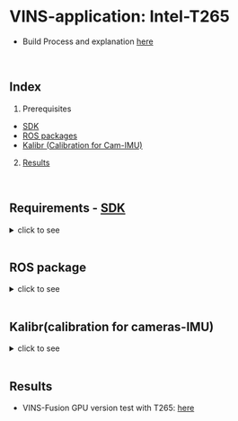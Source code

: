 # VINS-application: Intel-T265
+ Build Process and explanation [here](https://github.com/engcang/VINS-application)
<br>

## Index
1. Prerequisites
+ [SDK](#requirements---sdk)
+ [ROS packages](#ros-package)
+ [Kalibr (Calibration for Cam-IMU)](#kalibrcalibration-for-cameras-imu)
2. [Results](#results)

<br>

## Requirements - [SDK](https://github.com/IntelRealSense/librealsense)
<details><summary>click to see</summary>

### ● Necessary for basic use / ROS version - referred [here](https://github.com/zinuok/Xavier_NX) and [here](https://github.com/IntelRealSense/librealsense/blob/master/doc/installation.md)
#### ● Jetson boards: add *-DFORCE_RSUSB_BACKEND=ON -DBUILD_WITH_CUDA=true*
~~~shell
  $ sudo apt-get install git libssl-dev libusb-1.0-0-dev pkg-config libgtk-3-dev
  $ sudo apt-get install libglfw3-dev libgl1-mesa-dev libglu1-mesa-dev
  $ git clone https://github.com/IntelRealSense/librealsense.git
  $ cd librealsense && mkdir build && cd build
  $ cmake .. -DCMAKE_BUILD_TYPE=Release
  $ sudo make uninstall && make clean
  $ time make -j8 && sudo make install
~~~

### ● Trouble shooting
  + **DS5 group_devices is empty** -> add CMake option
  ~~~
    $ cmake .. -DCMAKE_BUILD_TYPE=Release -DFORCE_RSUSB_BACKEND=ON
  ~~~
  + **Failed to set power state error** or **UDEV-Rules are missing**
  ~~~
    $ sudo cp [librealsense path]/config/99-realsense-libusb.rules /etc/udev/rules.d/99-realsense-libusb.rules && sudo udevadm control --reload-rules && udevadm trigger
    $ reboot
  ~~~

</details>

<br>

## ROS package
<details><summary>click to see</summary>
  
+ Intel Realsense2 ROS [here](https://github.com/intel-ros/realsense)
~~~shell
$ cd ~/catkin_ws/src && wget https://github.com/intel-ros/realsense/archive/<$version>.zip
$ unzip realsense-<$version>.zip
$ cd ..
$ catkin build realsense2_camera -DCATKIN_ENABLE_TESTING=False -DCMAKE_BUILD_TYPE=Release -j8
$ source ./devel/setup.bash
~~~
+ Trouble shooting **"Could not find a package configuration file provided by "ddynamic_reconfigure"**
  + `$ sudo apt install ros-<distro>-ddynamic-reconfigure`

</details>

<br>

## Kalibr(calibration for cameras-IMU)

<details><summary>click to see</summary>

### Remember to use `omni-radtan` model in Kalibr and `MEI` model in VINS-Fusion <br> use `linear_interpolation` for `unite_imu_method` in realsense camera `launch` file
  
+ Used [Kalibr](https://github.com/ethz-asl/kalibr) as [here](https://support.stereolabs.com/hc/en-us/articles/360012749113-How-can-I-use-Kalibr-with-the-ZED-Mini-camera-in-ROS-) for ZED-mini camera
+ a lot referred [here](https://www.jianshu.com/p/194d6c9ef9a4), [here2](https://www.intelrealsense.com/how-to-getting-imu-data-from-d435i-and-t265/), and [here3](https://www.bosch-sensortec.com/products/motion-sensors/imus/bmi055/) for imu models, configuration, and VIO result
+ First, calibrate cameras
~~~shell
$ kalibr_calibrate_cameras --bag Kalibr_data.bag --topics /camera/fisheye1/image_raw /camera/fisheye2/image_raw --models omni-radtan omni-radtan --target april_grid.yaml
~~~
+ Then, calibrate IMU with cameras
~~~shell
$ kalibr_calibrate_imu_camera --bag Kalibr_data.bag --cam camchain-Kalibr_data.yaml --imu imu-params.yaml --target april_grid.yaml
~~~
+ for `imu-params.yaml`, I used
~~~python
#Accelerometers
accelerometer_noise_density: 1.85e-03   #Noise density (continuous-time)
accelerometer_random_walk:   2.548e-05   #Bias random walk

#Gyroscopes
gyroscope_noise_density:     1.094e-02   #Noise density (continuous-time)
gyroscope_random_walk:       5.897e-04   #Bias random walk

rostopic:                    /camera/imu      #the IMU ROS topic
update_rate:                 200.0      #Hz (for discretization of the values above)
~~~

</details>

<br>

## Results
+ VINS-Fusion GPU version test with T265: [here](https://youtu.be/8w86LeB6fns)
